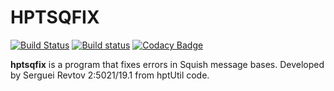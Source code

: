 # HPTSQFIX
[![Build Status](https://travis-ci.org/huskyproject/hptsqfix.svg?branch=master)](https://travis-ci.org/huskyproject/hptsqfix)
[![Build status](https://ci.appveyor.com/api/projects/status/2lg3jv5lky769anp/branch/master?svg=true)](https://ci.appveyor.com/project/dukelsky/hptsqfix/branch/master)
[![Codacy Badge](https://api.codacy.com/project/badge/Grade/502af03e30144eedbd91222681367ac1)](https://www.codacy.com/app/huskyproject/hptsqfix?utm_source=github.com&amp;utm_medium=referral&amp;utm_content=huskyproject/hptsqfix&amp;utm_campaign=Badge_Grade)

**hptsqfix** is a program that fixes errors in Squish message bases.
Developed by Serguei Revtov 2:5021/19.1 from hptUtil code.
